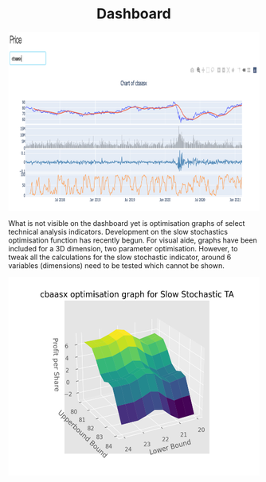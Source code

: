 
<h1 align="center">Dashboard</h1>

<p align="center">
  <img src="https://github.com/Luke-Whitehill/Investment-Analysis/blob/master/src/Images/PriceDisplay.png" width="1000" height="360"/>
</p>

<p>
  What is not visible on the dashboard yet is optimisation graphs of select technical analysis indicators. Development on the slow stochastics optimisation function has recently begun. For visual aide, graphs have been included for a 3D dimension, two parameter optimisation. However, to tweak all the calculations for the slow stochastic indicator, around 6 variables (dimensions) need to be tested which cannot be shown. 
</p>
<p align="center">
  <img src="https://github.com/Luke-Whitehill/Investment-Analysis/blob/master/src/Images/cbastochopt.png" width="600" height="400"/>
</p>